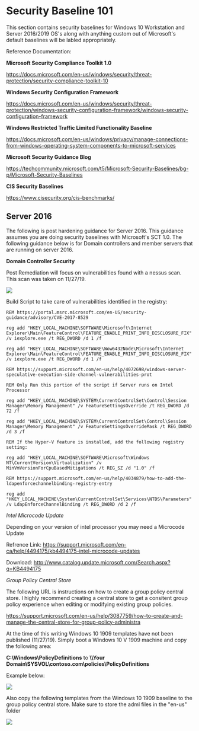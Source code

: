 # Security Baseline 101

This section contains security baselines for Windows 10 Workstation and Server 2016/2019 OS's along with anything custom out of Microsoft's default baselines will be labled appropriately.

Reference Documentation:

**Microsoft Security Compliance Toolkit 1.0**

https://docs.microsoft.com/en-us/windows/security/threat-protection/security-compliance-toolkit-10

**Windows Security Configuration Framework**

https://docs.microsoft.com/en-us/windows/security/threat-protection/windows-security-configuration-framework/windows-security-configuration-framework

**Windows Restricted Traffic Limited Functionality Baseline**

https://docs.microsoft.com/en-us/windows/privacy/manage-connections-from-windows-operating-system-components-to-microsoft-services

**Microsoft Security Guidance Blog**

https://techcommunity.microsoft.com/t5/Microsoft-Security-Baselines/bg-p/Microsoft-Security-Baselines

**CIS Security Baselines**

https://www.cisecurity.org/cis-benchmarks/

## Server 2016

The following is post hardening guidance for Server 2016. This guidance assumes you are doing security baselines with Microsoft's SCT 1.0. The following guidance below is for Domain controllers and member servers that are running on server 2016.

**Domain Controller Security**

Post Remediation will focus on vulnerabilities found with a nessus scan. This scan was taken on 11/27/19.

![](https://github.com/rootsecdev/Microsoft-Blue-Forest/blob/master/Security%20Baselines/Screenshots/Server2016-1.PNG)

Build Script to take care of vulnerabilities identified in the registry:

```
REM https://portal.msrc.microsoft.com/en-US/security-guidance/advisory/CVE-2017-8529

reg add "HKEY_LOCAL_MACHINE\SOFTWARE\Microsoft\Internet Explorer\Main\FeatureControl\FEATURE_ENABLE_PRINT_INFO_DISCLOSURE_FIX" /v iexplore.exe /t REG_DWORD /d 1 /f

reg add "HKEY_LOCAL_MACHINE\SOFTWARE\Wow6432Node\Microsoft\Internet Explorer\Main\FeatureControl\FEATURE_ENABLE_PRINT_INFO_DISCLOSURE_FIX" /v iexplore.exe /t REG_DWORD /d 1 /f

REM https://support.microsoft.com/en-us/help/4072698/windows-server-speculative-execution-side-channel-vulnerabilities-prot

REM Only Run this portion of the script if Server runs on Intel Processor

reg add "HKEY_LOCAL_MACHINE\SYSTEM\CurrentControlSet\Control\Session Manager\Memory Management" /v FeatureSettingsOverride /t REG_DWORD /d 72 /f

reg add "HKEY_LOCAL_MACHINE\SYSTEM\CurrentControlSet\Control\Session Manager\Memory Management" /v FeatureSettingsOverrideMask /t REG_DWORD /d 3 /f

REM If the Hyper-V feature is installed, add the following registry setting:

reg add "HKEY_LOCAL_MACHINE\SOFTWARE\Microsoft\Windows NT\CurrentVersion\Virtualization" /v MinVmVersionForCpuBasedMitigations /t REG_SZ /d "1.0" /f

REM https://support.microsoft.com/en-us/help/4034879/how-to-add-the-ldapenforcechannelbinding-registry-entry

reg add "HKEY_LOCAL_MACHINE\System\CurrentControlSet\Services\NTDS\Parameters" /v LdapEnforceChannelBinding /t REG_DWORD /d 2 /f

```
*Intel Microcode Update*

Depending on your version of intel processor you may need a Microcode Update

Refrence Link: https://support.microsoft.com/en-ca/help/4494175/kb4494175-intel-microcode-updates

Download: http://www.catalog.update.microsoft.com/Search.aspx?q=KB4494175

*Group Policy Central Store*

The following URL is instructions on how to create a group policy central store. I highly recommend creating a central store to get a consitent group policy experience when editing or modifying existing group policies. 

https://support.microsoft.com/en-us/help/3087759/how-to-create-and-manage-the-central-store-for-group-policy-administra

At the time of this writing Windows 10 1909 templates have not been published (11/27/19). Simply boot a Windows 10 V 1909 machine and copy the following area:

**C:\Windows\PolicyDefinitions** to **\\\Your Domain\SYSVOL\contoso.com\policies\PolicyDefinitions**

Example below:

![](https://github.com/rootsecdev/Microsoft-Blue-Forest/blob/master/Security%20Baselines/Screenshots/Server2016-2.PNG)

Also copy the following templates from the Windows 10 1909 baseline to the group policy central store. Make sure to store the adml files in the "en-us" folder

![](https://github.com/rootsecdev/Microsoft-Blue-Forest/blob/master/Security%20Baselines/Screenshots/Server2016-3.PNG)
